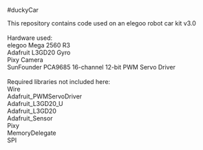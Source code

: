 #duckyCar

This repository contains code used on an elegoo robot car kit v3.0<br>
<br>
Hardware used:<br>
elegoo Mega 2560 R3<br>
Adafruit L3GD20 Gyro<br>
Pixy Camera<br>
SunFounder PCA9685 16-channel 12-bit PWM Servo Driver<br>
<br>
Required libraries not included here:<br>
Wire<br>
Adafruit_PWMServoDriver<br>
Adafruit_L3GD20_U<br>
Adafruit_L3GD20<br>
Adafruit_Sensor<br>
Pixy<br>
MemoryDelegate<Br>
SPI<br>
